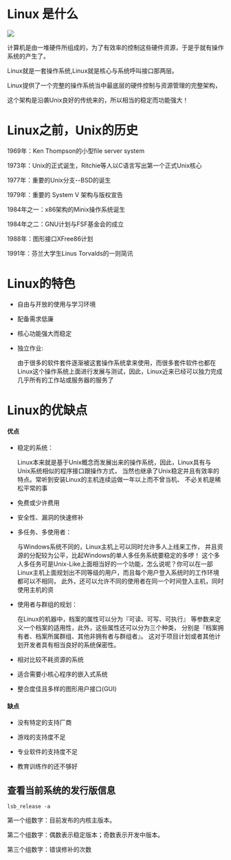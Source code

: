 # Linux 是什么

![](http://cn.linux.vbird.org/linux_basic/0110whatislinux_files/os_01.gif)

计算机是由一堆硬件所组成的，为了有效率的控制这些硬件资源，于是乎就有操作系统的产生了。 

Linux就是一套操作系统,Linux就是核心与系统呼叫接口那两层。

Linux提供了一个完整的操作系统当中最底层的硬件控制与资源管理的完整架构， 

这个架构是沿袭Unix良好的传统来的，所以相当的稳定而功能强大！

# Linux之前，Unix的历史

1969年：Ken Thompson的小型file server system

1973年：Unix的正式诞生，Ritchie等人以C语言写出第一个正式Unix核心

1977年：重要的Unix分支--BSD的诞生

1979年：重要的 System V 架构与版权宣告

1984年之一：x86架构的Minix操作系统诞生

1984年之二：GNU计划与FSF基金会的成立

1988年：图形接口XFree86计划

1991年：芬兰大学生Linus Torvalds的一则简讯

# Linux的特色

- 自由与开放的使用与学习环境

- 配备需求低廉

- 核心功能强大而稳定

- 独立作业:

    由于很多的软件套件逐渐被这套操作系统拿来使用，而很多套件软件也都在 Linux这个操作系统上面进行发展与测试，因此，Linux近来已经可以独力完成几乎所有的工作站或服务器的服务了

# Linux的优缺点

#### 优点
- 稳定的系统：

    Linux本来就是基于Unix概念而发展出来的操作系统，因此，Linux具有与Unix系统相似的程序接口跟操作方式， 当然也继承了Unix稳定并且有效率的特点。常听到安装Linux的主机连续运做一年以上而不曾当机、 不必关机是稀松平常的事

- 免费或少许费用

- 安全性、漏洞的快速修补

- 多任务、多使用者：

    与Windows系统不同的，Linux主机上可以同时允许多人上线来工作， 并且资源的分配较为公平，比起Windows的单人多任务系统要稳定的多啰！ 这个多人多任务可是Unix-Like上面相当好的一个功能，怎么说呢？你可以在一部 Linux主机上面规划出不同等级的用户，而且每个用户登入系统时的工作环境都可以不相同， 此外，还可以允许不同的使用者在同一个时间登入主机，同时使用主机的资

- 使用者与群组的规划：

    在Linux的机器中，档案的属性可以分为『可读、可写、可执行』 等参数来定义一个档案的适用性，此外，这些属性还可以分为三个种类， 分别是『档案拥有者、档案所属群组、其他非拥有者与群组者』。 这对于项目计划或者其他计划开发者具有相当良好的系统保密性。

- 相对比较不耗资源的系统

- 适合需要小核心程序的嵌入式系统

- 整合度佳且多样的图形用户接口(GUI)

#### 缺点
- 没有特定的支持厂商

- 游戏的支持度不足

- 专业软件的支持度不足

- 教育训练作的还不够好

## 查看当前系统的发行版信息
    lsb_release -a
第一个组数字：目前发布的内核主版本。

第二个组数字：偶数表示稳定版本；奇数表示开发中版本。

第三个组数字：错误修补的次数

